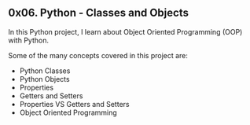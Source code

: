 ## 0x06. Python - Classes and Objects

In this Python project, I learn about Object Oriented Programming (OOP) with Python.

Some of the many concepts covered in this project are:
- Python Classes
- Python Objects
- Properties
- Getters and Setters
- Properties VS Getters and Setters
- Object Oriented Programming
